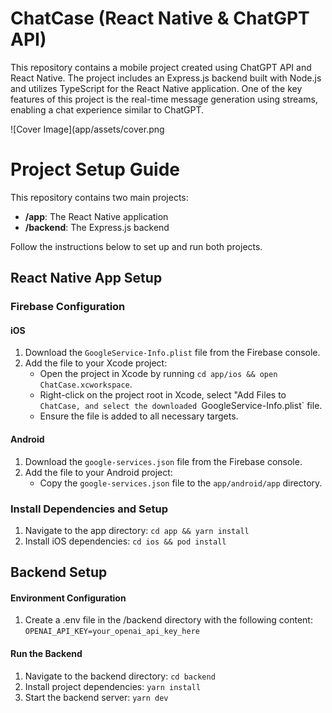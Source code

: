 # ChatCase (React Native & ChatGPT API)

This repository contains a mobile project created using ChatGPT API and React Native. The project includes an Express.js backend built with Node.js and utilizes TypeScript for the React Native application. One of the key features of this project is the real-time message generation using streams, enabling a chat experience similar to ChatGPT.

![Cover Image](app/assets/cover.png

# Project Setup Guide

This repository contains two main projects:

- **/app**: The React Native application
- **/backend**: The Express.js backend

Follow the instructions below to set up and run both projects.

## React Native App Setup

### Firebase Configuration

#### iOS

1. Download the `GoogleService-Info.plist` file from the Firebase console.
2. Add the file to your Xcode project:
   - Open the project in Xcode by running `cd app/ios && open ChatCase.xcworkspace`.
   - Right-click on the project root in Xcode, select "Add Files to `ChatCase, and select the downloaded `GoogleService-Info.plist` file.
   - Ensure the file is added to all necessary targets.

#### Android

1. Download the `google-services.json` file from the Firebase console.
2. Add the file to your Android project:
   - Copy the `google-services.json` file to the `app/android/app` directory.

### Install Dependencies and Setup

1. Navigate to the app directory:
   `cd app && yarn install`
2. Install iOS dependencies:
   `cd ios && pod install`

## Backend Setup

#### Environment Configuration

1. Create a .env file in the /backend directory with the following content:
   `OPENAI_API_KEY=your_openai_api_key_here`

#### Run the Backend

1. Navigate to the backend directory:
   `cd backend`
2. Install project dependencies:
   `yarn install`
3. Start the backend server:
   `yarn dev`
